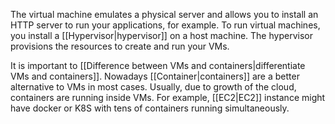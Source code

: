 The virtual machine emulates a physical server and allows you to install an HTTP server to run your applications, for example. To run virtual machines, you install a [[Hypervisor|hypervisor]] on a host machine. The hypervisor provisions the resources to create and run your VMs.

It is important to [[Difference between VMs and containers|differentiate VMs and containers]]. Nowadays [[Container|containers]] are a better alternative to VMs in most cases. Usually, due to growth of the cloud, containers are running inside VMs. For example, [[EC2|EC2]] instance might have docker or K8S with tens of containers running simultaneously. 